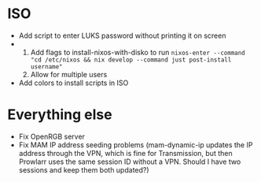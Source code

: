 # ISO

- Add script to enter LUKS password without printing it on screen
- 1. Add flags to install-nixos-with-disko to run `nixos-enter --command "cd /etc/nixos && nix develop --command just post-install username"`
  2. Allow for multiple users
- Add colors to install scripts in ISO

# Everything else

- Fix OpenRGB server
- Fix MAM IP address seeding problems (mam-dynamic-ip updates the IP address through
    the VPN, which is fine for Transmission, but then Prowlarr uses the same session
    ID without a VPN. Should I have two sessions and keep them both updated?)
